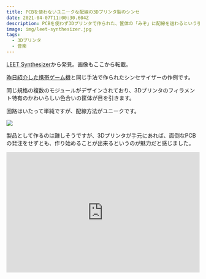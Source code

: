 ```yaml
---
title: PCBを使わないユニークな配線の3Dプリンタ製のシンセ
date: 2021-04-07T11:00:30.604Z
description: PCBを使わず3Dプリンタで作られた、筐体の「みぞ」に配線を這わるという手法で作られた面白いシンセサイザーの作例を紹介します。
image: img/leet-synthesizer.jpg
tags:
  - 3Dプリンタ
  - 音楽
---
```

[LEET Synthesizer](https://vonkonow.com/wordpress/leet-synthesizer/)から発見。画像もここから転載。

[昨日紹介した携帯ゲーム機](../../post/pcb基板を使わないユニークな配線の3dプリンタ製の携帯ゲーム機/)と同じ手法で作られたシンセサイザーの作例です。

同じ規格の複数のモジュールがデザインされており、3Dプリンタのフィラメント特有のかわいらしい色合いの筐体が目を引きます。

回路はいたって単純ですが、配線方法がユニークです。

![](../../img/leet-synth-circuit.jpg)

製品として作るのは難しそうですが、3Dプリンタが手元にあれば、面倒なPCBの発注をせずとも、作り始めることが出来るというのが魅力だと感じました。

<iframe width="100%" height="315" src="https://www.youtube.com/embed/ABjKIWZwcgA" title="YouTube video player" frameborder="0" allow="accelerometer; autoplay; clipboard-write; encrypted-media; gyroscope; picture-in-picture" allowfullscreen></iframe>